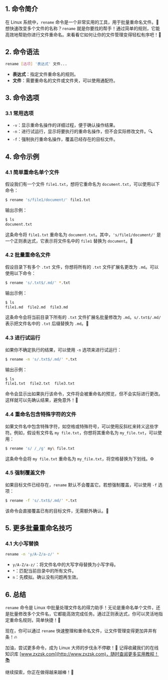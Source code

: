 

## 1. 命令简介

在 Linux 系统中，`rename` 命令是一个非常实用的工具，用于批量重命名文件。🌟 想快速改变多个文件的名称？`rename` 就是你要找的帮手！通过简单的规则，它能高效地帮助你进行文件重命名。来看看它如何让你的文件管理变得轻松有序吧！📂

## 2. 命令语法

```bash
rename [选项] '表达式' 文件...
```

- **表达式**：指定文件重命名的规则。
- **文件**：需要重命名的文件或文件夹，可以使用通配符。

## 3. 命令选项

### 3.1 **常用选项**

- `-v`：显示重命名操作的详细过程，便于确认操作结果。
- `-n`：进行试运行，显示将要执行的重命名操作，但不会实际修改文件。🔍
- `-f`：强制执行重命名操作，覆盖已经存在的目标文件。

## 4. 命令示例

### 4.1 **简单重命名单个文件**

假设我们有一个文件 `file1.txt`，想将它重命名为 `document.txt`，可以使用以下命令：

```bash
$ rename 's/file1/document/' file1.txt
```

输出示例：

```bash
$ ls
document.txt
```

这条命令将 `file1.txt` 重命名为 `document.txt`。其中，`'s/file1/document/'` 是一个正则表达式，它表示将文件名中的 `file1` 替换为 `document`。📝

### 4.2 **批量重命名文件**

假设目录下有多个 `.txt` 文件，你想将所有的 `.txt` 文件扩展名更改为 `.md`。可以使用以下命令：

```bash
$ rename 's/.txt$/.md/' *.txt
```

输出示例：

```bash
$ ls
file1.md  file2.md  file3.md
```

这条命令会将当前目录下所有的 `.txt` 文件扩展名批量修改为 `.md`。`s/.txt$/.md/` 表示把文件名中的 `.txt` 后缀替换为 `.md`。📄

### 4.3 **进行试运行**

如果你不确定执行的结果，可以使用 `-n` 选项来进行试运行：

```bash
$ rename -n 's/.txt$/.md/' *.txt
```

输出示例：

```bash
$ ls
file1.txt  file2.txt  file3.txt
```

命令会显示出如果执行该命令，文件将会被重命名的预览，但不会实际进行更改。这样就可以先确认结果，避免意外！🛑

### 4.4 **重命名包含特殊字符的文件**

如果文件名中包含特殊字符，如空格或特殊符号，可以使用反斜杠来转义这些字符。例如，假设有文件名 `my file.txt`，你想将其重命名为 `my_file.txt`，可以使用：

```bash
$ rename 's/ /_/g' my\ file.txt
```

这条命令会将 `my file.txt` 重命名为 `my_file.txt`，将空格替换为下划线。⚙️

### 4.5 **强制覆盖文件**

如果目标文件已经存在，`rename` 默认不会覆盖它。若想强制覆盖，可以使用 `-f` 选项：

```bash
$ rename -f 's/.txt$/.md/' *.txt
```

该命令会直接覆盖已有的目标文件，无需额外确认。🚨

## 5. 更多批量重命名技巧

### 4.1 大小写替换

```bash
rename -n 'y/A-Z/a-z/' *
```
- `y/A-Z/a-z/`：将文件名中的大写字母替换为小写字母。
- `*`：匹配当前目录中的所有文件。
- `n`：先模拟。确认没有问题再生效。

## 6. 总结

`rename` 命令是 Linux 中批量处理文件名的得力助手！无论是重命名单个文件，还是批量修改多个文件名，它都能高效完成任务。通过正则表达式，你可以灵活地指定重命名规则，简单快捷！🌈

现在，你可以通过 `rename` 快速整理和重命名文件，让文件管理变得更加井井有条！🔥

加油，尝试更多命令，成为 Linux 大师的步伐永不停歇！🚀 记得收藏我们的在线知识库 [www.zxzsk.com](http://www.zxzsk.com)，随时查阅更多实用教程！📚

继续探索，你正在做得越来越棒！🌟

